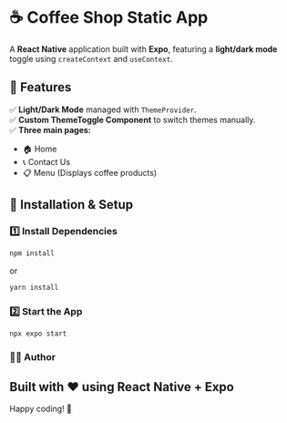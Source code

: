 # ☕ Coffee Shop Static App  

A **React Native** application built with **Expo**, featuring a **light/dark mode** toggle using `createContext` and `useContext`.  

## 🚀 Features  
✅ **Light/Dark Mode** managed with `ThemeProvider`.  
✅ **Custom ThemeToggle Component** to switch themes manually.  
✅ **Three main pages:**  
   - 🏠 Home  
   - 📞 Contact Us  
   - 📋 Menu (Displays coffee products)  

## 📂 Installation & Setup  

### **1️⃣ Install Dependencies**
```sh
npm install
```
or  
```sh
yarn install
```

### **2️⃣ Start the App**
```sh
npx expo start
```

### 👨‍💻 Author  
Built with ❤️ using **React Native + Expo**
---

Happy coding! 🎉


